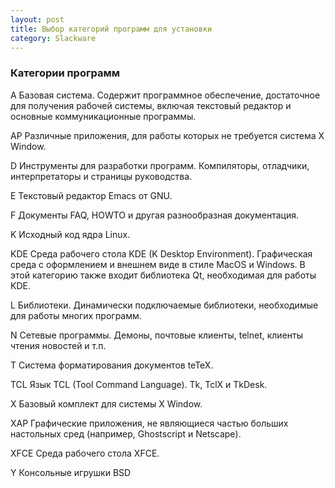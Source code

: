 ```yaml
---
layout: post
title: Выбор категорий программ для установки
category: Slackware
---
```


### Категории программ

A	Базовая система. Содержит программное обеспечение, достаточное для получения рабочей системы, включая текстовый редактор и основные коммуникационные программы.

AP	Различные приложения, для работы которых не требуется система X Window.

D	Инструменты для разработки программ. Компиляторы, отладчики, интерпретаторы и страницы руководства.

E	Текстовый редактор Emacs от GNU.

F	Документы FAQ, HOWTO и другая разнообразная документация.

K	Исходный код ядра Linux.

KDE	Среда рабочего стола KDE (K Desktop Environment). Графическая среда с оформлением и внешнем виде в стиле MacOS и Windows. В этой категорию также входит библиотека Qt, необходимая для работы KDE.

L	Библиотеки. Динамически подключаемые библиотеки, необходимые для работы многих программ.

N	Сетевые программы. Демоны, почтовые клиенты, telnet, клиенты чтения новостей и т.п.

T	Система форматирования документов teTeX.

TCL	Язык TCL (Tool Command Language). Tk, TclX и TkDesk.

X	Базовый комплект для системы X Window.

XAP	Графические приложения, не являющиеся частью больших настольных сред (например, Ghostscript и Netscape).

XFCE Среда рабочего стола XFCE.

Y	Консольные игрушки BSD

